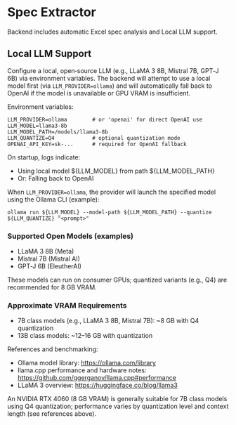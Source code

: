 # Spec Extractor

Backend includes automatic Excel spec analysis and Local LLM support.

## Local LLM Support

Configure a local, open‑source LLM (e.g., LLaMA 3 8B, Mistral 7B, GPT‑J 6B) via environment variables. The backend will attempt to use a local model first (via `LLM_PROVIDER=ollama`) and will automatically fall back to OpenAI if the model is unavailable or GPU VRAM is insufficient.

Environment variables:

```
LLM_PROVIDER=ollama        # or 'openai' for direct OpenAI use
LLM_MODEL=llama3-8b
LLM_MODEL_PATH=/models/llama3-8b
LLM_QUANTIZE=Q4            # optional quantization mode
OPENAI_API_KEY=sk-...      # required for OpenAI fallback
```

On startup, logs indicate:

- Using local model ${LLM_MODEL} from path ${LLM_MODEL_PATH}
- Or: Falling back to OpenAI

When `LLM_PROVIDER=ollama`, the provider will launch the specified model using the Ollama CLI (example):

```
ollama run ${LLM_MODEL} --model-path ${LLM_MODEL_PATH} --quantize ${LLM_QUANTIZE} "<prompt>"
```

### Supported Open Models (examples)

- LLaMA 3 8B (Meta)
- Mistral 7B (Mistral AI)
- GPT‑J 6B (EleutherAI)

These models can run on consumer GPUs; quantized variants (e.g., Q4) are recommended for 8 GB VRAM.

### Approximate VRAM Requirements

- 7B class models (e.g., LLaMA 3 8B, Mistral 7B): ~8 GB with Q4 quantization
- 13B class models: ~12–16 GB with quantization

References and benchmarking:

- Ollama model library: https://ollama.com/library
- llama.cpp performance and hardware notes: https://github.com/ggerganov/llama.cpp#performance
- LLaMA 3 overview: https://huggingface.co/blog/llama3

An NVIDIA RTX 4060 (8 GB VRAM) is generally suitable for 7B class models using Q4 quantization; performance varies by quantization level and context length (see references above).

